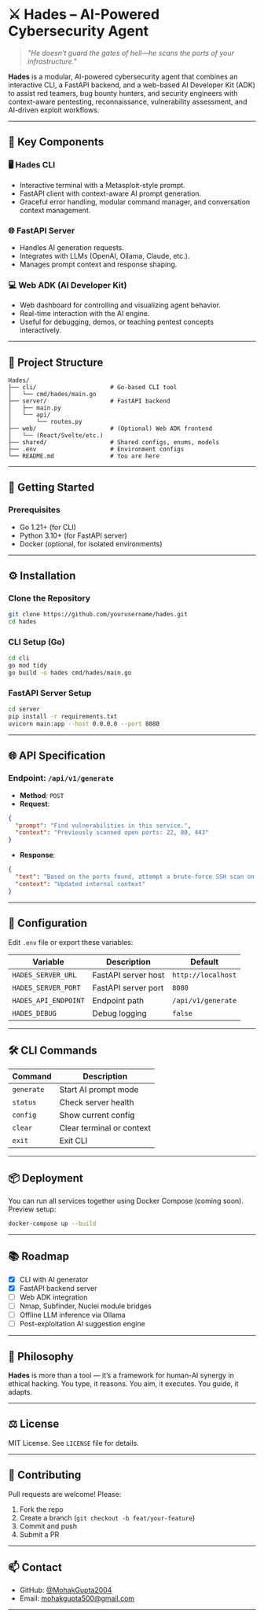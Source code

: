 # ⚔️ Hades – AI-Powered Cybersecurity Agent

> *"He doesn’t guard the gates of hell—he scans the ports of your infrastructure."*

**Hades** is a modular, AI-powered cybersecurity agent that combines an interactive CLI, a FastAPI backend, and a web-based AI Developer Kit (ADK) to assist red teamers, bug bounty hunters, and security engineers with context-aware pentesting, reconnaissance, vulnerability assessment, and AI-driven exploit workflows.

---

## 🧠 Key Components

### 🖥️ Hades CLI

* Interactive terminal with a Metasploit-style prompt.
* FastAPI client with context-aware AI prompt generation.
* Graceful error handling, modular command manager, and conversation context management.

### 🌐 FastAPI Server

* Handles AI generation requests.
* Integrates with LLMs (OpenAI, Ollama, Claude, etc.).
* Manages prompt context and response shaping.

### 💻 Web ADK (AI Developer Kit)

* Web dashboard for controlling and visualizing agent behavior.
* Real-time interaction with the AI engine.
* Useful for debugging, demos, or teaching pentest concepts interactively.

---

## 📁 Project Structure

```
Hades/
├── cli/                     # Go-based CLI tool
│   └── cmd/hades/main.go
├── server/                  # FastAPI backend
│   ├── main.py
│   └── api/
│       └── routes.py
├── web/                     # (Optional) Web ADK frontend
│   └── (React/Svelte/etc.)
├── shared/                  # Shared configs, enums, models
├── .env                     # Environment configs
└── README.md                # You are here
```

---

## 🚀 Getting Started

### Prerequisites

* Go 1.21+ (for CLI)
* Python 3.10+ (for FastAPI server)
* Docker (optional, for isolated environments)

---

## ⚙️ Installation

### Clone the Repository

```bash
git clone https://github.com/yourusername/hades.git
cd hades
```

### CLI Setup (Go)

```bash
cd cli
go mod tidy
go build -o hades cmd/hades/main.go
```

### FastAPI Server Setup

```bash
cd server
pip install -r requirements.txt
uvicorn main:app --host 0.0.0.0 --port 8080
```

---

## 🌐 API Specification

### Endpoint: `/api/v1/generate`

* **Method**: `POST`
* **Request**:

```json
{
  "prompt": "Find vulnerabilities in this service.",
  "context": "Previously scanned open ports: 22, 80, 443"
}
```

* **Response**:

```json
{
  "text": "Based on the ports found, attempt a brute-force SSH scan on port 22...",
  "context": "Updated internal context"
}
```

---

## 🧩 Configuration

Edit `.env` file or export these variables:

| Variable             | Description         | Default            |
| -------------------- | ------------------- | ------------------ |
| `HADES_SERVER_URL`   | FastAPI server host | `http://localhost` |
| `HADES_SERVER_PORT`  | FastAPI server port | `8080`             |
| `HADES_API_ENDPOINT` | Endpoint path       | `/api/v1/generate` |
| `HADES_DEBUG`        | Debug logging       | `false`            |

---

## 🛠️ CLI Commands

| Command    | Description               |
| ---------- | ------------------------- |
| `generate` | Start AI prompt mode      |
| `status`   | Check server health       |
| `config`   | Show current config       |
| `clear`    | Clear terminal or context |
| `exit`     | Exit CLI                  |

---

## 📦 Deployment

You can run all services together using Docker Compose (coming soon).
Preview setup:

```bash
docker-compose up --build
```

---

## 📚 Roadmap

* [x] CLI with AI generator
* [x] FastAPI backend server
* [ ] Web ADK integration
* [ ] Nmap, Subfinder, Nuclei module bridges
* [ ] Offline LLM inference via Ollama
* [ ] Post-exploitation AI suggestion engine

---

## 🧠 Philosophy

**Hades** is more than a tool — it’s a framework for human-AI synergy in ethical hacking. You type, it reasons. You aim, it executes. You guide, it adapts.

---

## ⚖️ License

MIT License. See `LICENSE` file for details.

---

## 👥 Contributing

Pull requests are welcome! Please:

1. Fork the repo
2. Create a branch (`git checkout -b feat/your-feature`)
3. Commit and push
4. Submit a PR

---

## 📫 Contact

* GitHub: [@MohakGupta2004](https://github.com/MohakGupta2004)
* Email: [mohakgupta500@gmail.com](mailto:mohakgupta500@gmail.com)
---

